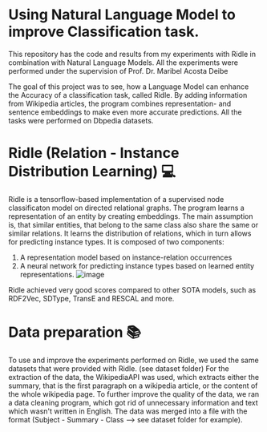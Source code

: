 # Using Natural Language Model to improve Classification task.
This repository has the code and results from my experiments with Ridle in combination with Natural Language Models.
All the experiments were performed under the supervision of Prof. Dr. Maribel Acosta Deibe

The goal of this project was to see, how a Language Model can enhance the Accuracy of a classification task, called Ridle. By adding information from Wikipedia articles, the program combines representation- and sentence embeddings to make even more accurate predictions. All the tasks were performed on Dbpedia datasets.

# Ridle (Relation - Instance Distribution Learning) 💻
Ridle is a tensorflow-based implementation of a supervised node classificaton model on directed relational graphs. The program learns a representation of an entity by creating embeddings. The main assumption is, that similar entities, that belong to the same class also share the same or similar relations. It learns the distribution of relations, which in turn allows for predicting instance types. It is composed of two components: 
1. A representation model based on instance-relation occurrences 
2. A neural network for predicting instance types based on learned entity representations.
![image](https://user-images.githubusercontent.com/81161341/148765750-7c447177-d4b1-4ce8-bc4e-7a89fa956e50.png)

Ridle achieved very good scores compared to other SOTA models, such as RDF2Vec, SDType, TransE and RESCAL and more. 

# Data preparation 📚
To use and improve the experiments performed on Ridle, we used the same datasets that were provided with Ridle. (see dataset folder) For the extraction of the data, the WikipediaAPI was used, which extracts either the summary, that is the first paragraph on a wikipedia article, or the content of the whole wikipedia page. To further improve the quality of the data, we ran a data cleaning program, which got rid of unnecessary information and text which wasn't written in English. The data was merged into a file with the format (Subject - Summary - Class --> see dataset folder for example).
